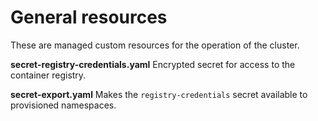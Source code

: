 # General resources

These are managed custom resources for the operation of the cluster.

**secret-registry-credentials.yaml** Encrypted secret for access to the container registry.

**secret-export.yaml** Makes the `registry-credentials` secret available to provisioned namespaces.
